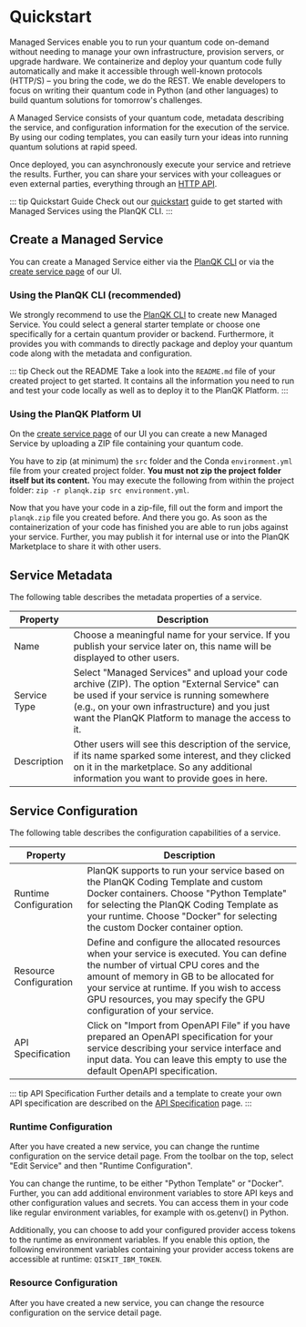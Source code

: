 # Quickstart

Managed Services enable you to run your quantum code on-demand without needing to manage your own infrastructure, provision servers, or upgrade hardware.
We containerize and deploy your quantum code fully automatically and make it accessible through well-known protocols (HTTP/S) – you bring the code, we do the REST.
We enable developers to focus on writing their quantum code in Python (and other languages) to build quantum solutions for tomorrow's challenges.

A Managed Service consists of your quantum code, metadata describing the service, and configuration information for the execution of the service.
By using our coding templates, you can easily turn your ideas into running quantum solutions at rapid speed.

Once deployed, you can asynchronously execute your service and retrieve the results.
Further, you can share your services with your colleagues or even external parties, everything through an [HTTP API](managed-services-api-spec.md).

::: tip Quickstart Guide
Check out our [quickstart](../getting-started/quickstart.md) guide to get started with Managed Services using the PlanQK CLI.
:::

## Create a Managed Service

You can create a Managed Service either via the [PlanQK CLI](../getting-started/cli-reference.md) or via the [create service page](https://platform.planqk.de/services/new) of our UI.

### Using the PlanQK CLI (recommended)

We strongly recommend to use the [PlanQK CLI](../getting-started/quickstart.md) to create new Managed Service.
You could select a general starter template or choose one specifically for a certain quantum provider or backend.
Furthermore, it provides you with commands to directly package and deploy your quantum code along with the metadata and configuration.

::: tip Check out the README
Take a look into the `README.md` file of your created project to get started.
It contains all the information you need to run and test your code locally as well as to deploy it to the PlanQK Platform.
:::

### Using the PlanQK Platform UI

On the [create service page](https://platform.planqk.de/services/new) of our UI you can create a new Managed Service by uploading a ZIP file containing your quantum code.

You have to zip (at minimum) the `src` folder and the Conda `environment.yml` file from your created project folder.
**You must not zip the project folder itself but its content.**
You may execute the following from within the project folder: `zip -r planqk.zip src environment.yml`.

Now that you have your code in a zip-file, fill out the form and import the `planqk.zip` file you created before.
And there you go.
As soon as the containerization of your code has finished you are able to run jobs against your service.
Further, you may publish it for internal use or into the PlanQK Marketplace to share it with other users.

## Service Metadata

The following table describes the metadata properties of a service.

| Property     | Description                                                                                                                                                                                                                                       |
|--------------|---------------------------------------------------------------------------------------------------------------------------------------------------------------------------------------------------------------------------------------------------|
| Name         | Choose a meaningful name for your service. If you publish your service later on, this name will be displayed to other users.                                                                                                                      |
| Service Type | Select "Managed Services" and upload your code archive (ZIP). The option "External Service" can be used if your service is running somewhere (e.g., on your own infrastructure) and you just want the PlanQK Platform to manage the access to it. |
| Description  | Other users will see this description of the service, if its name sparked some interest, and they clicked on it in the marketplace. So any additional information you want to provide goes in here.                                               |

## Service Configuration

The following table describes the configuration capabilities of a service.

| Property               | Description                                                                                                                                                                                                                                                                                        |
|------------------------|----------------------------------------------------------------------------------------------------------------------------------------------------------------------------------------------------------------------------------------------------------------------------------------------------|
| Runtime Configuration  | PlanQK supports to run your service based on the PlanQK Coding Template and custom Docker containers. Choose "Python Template" for selecting the PlanQK Coding Template as your runtime. Choose "Docker" for selecting the custom Docker container option.                                         |
| Resource Configuration | Define and configure the allocated resources when your service is executed. You can define the number of virtual CPU cores and the amount of memory in GB to be allocated for your service at runtime. If you wish to access GPU resources, you may specify the GPU configuration of your service. |
| API Specification      | Click on "Import from OpenAPI File" if you have prepared an OpenAPI specification for your service describing your service interface and input data. You can leave this empty to use the default OpenAPI specification.                                                                            |

::: tip API Specification
Further details and a template to create your own API specification are described on the [API Specification](managed-services-api-spec.md) page.
:::

### Runtime Configuration

After you have created a new service, you can change the runtime configuration on the service detail page.
From the toolbar on the top, select "Edit Service" and then "Runtime Configuration".

You can change the runtime, to be either "Python Template" or "Docker".
Further, you can add additional environment variables to store API keys and other configuration values and secrets.
You can access them in your code like regular environment variables, for example with os.getenv() in Python.

Additionally, you can choose to add your configured provider access tokens to the runtime as environment variables.
If you enable this option, the following environment variables containing your provider access tokens are accessible at runtime: `QISKIT_IBM_TOKEN`.

<LoomVideo url="https://www.loom.com/embed/0d415bfaa4144ec08d2b8736ba72194d?sid=b3026ef5-bfb5-4e91-b3fd-b189c43f9a3f"/>

### Resource Configuration

After you have created a new service, you can change the resource configuration on the service detail page.

<LoomVideo url="https://www.loom.com/embed/3a7022f146fb486da78382909eedf94e?sid=ee1e9d84-eced-4d01-bf8b-69f4ac029034"/>

